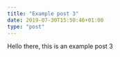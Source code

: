 ```yaml
---
title: "Example post 3"
date: 2019-07-30T15:50:46+01:00
type: "post"
---
```

Hello there, this is an example post 3
